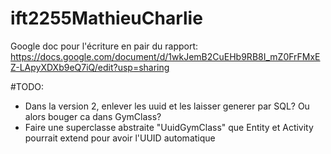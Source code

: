 # ift2255MathieuCharlie

Google doc pour l'écriture en pair du rapport: https://docs.google.com/document/d/1wkJemB2CuEHb9RB8I_mZ0FrFMxEZ-LApyXDXb9eQ7iQ/edit?usp=sharing

#TODO:
- Dans la version 2, enlever les uuid et les laisser generer par SQL? Ou alors bouger ca dans GymClass?
- Faire une superclasse abstraite "UuidGymClass" que Entity et Activity pourrait extend pour avoir l'UUID automatique